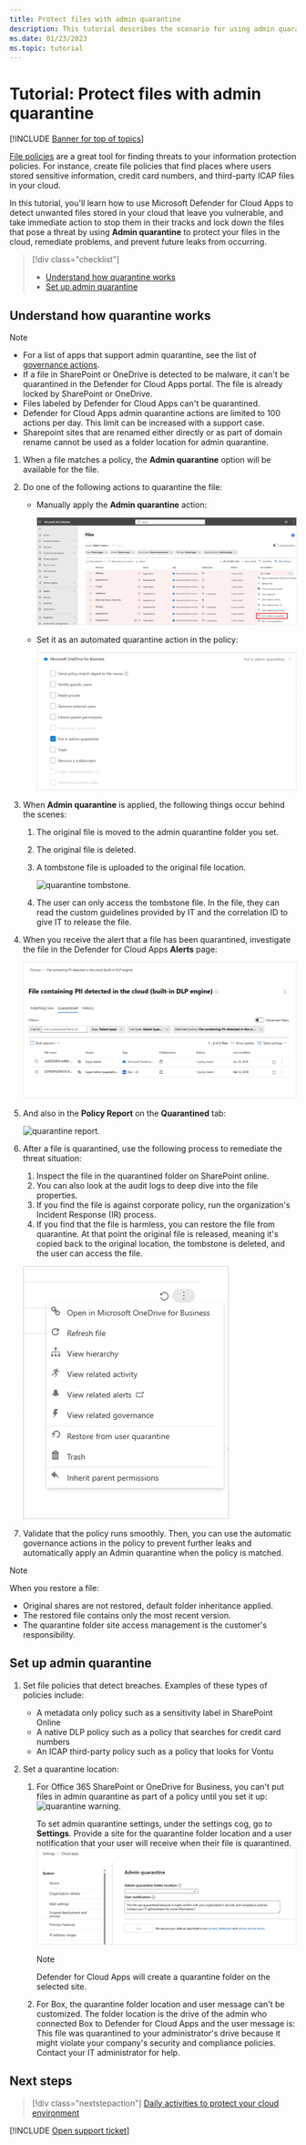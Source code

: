 ```yaml
---
title: Protect files with admin quarantine
description: This tutorial describes the scenario for using admin quarantine to control data breaches.
ms.date: 01/23/2023
ms.topic: tutorial
---
```

# Tutorial: Protect files with admin quarantine

[!INCLUDE [Banner for top of topics](includes/banner.md)]

[File policies](data-protection-policies.md) are a great tool for finding threats to your information protection policies. For instance, create file policies that find places where users stored sensitive information, credit card numbers, and third-party ICAP files in your cloud.

In this tutorial, you'll learn how to use Microsoft Defender for Cloud Apps to detect unwanted files stored in your cloud that leave you vulnerable, and take immediate action to stop them in their tracks and lock down the files that pose a threat by using **Admin quarantine** to protect your files in the cloud, remediate problems, and prevent future leaks from occurring.

> [!div class="checklist"]
>
> - [Understand how quarantine works](#understand-how-quarantine-works)
> - [Set up admin quarantine](#set-up-admin-quarantine)

## Understand how quarantine works

>[!NOTE]
>
> - For a list of apps that support admin quarantine, see the list of [governance actions](governance-actions.md).
> - If a file in SharePoint or OneDrive is detected to be malware, it can't be quarantined in the Defender for Cloud Apps portal. The file is already locked by SharePoint or OneDrive.
> - Files labeled by Defender for Cloud Apps can't be quarantined.
> - Defender for Cloud Apps admin quarantine actions are limited to 100 actions per day. This limit can be increased with a support case.
> - Sharepoint sites that are renamed either directly or as part of domain rename cannot be used as a folder location for admin quarantine.

1. When a file matches a policy, the **Admin quarantine** option will be available for the file.

1. Do one of the following actions to quarantine the file:

    - Manually apply the **Admin quarantine** action:

        ![quarantine action.](media/quarantine-action.png)

    - Set it as an automated quarantine action in the policy:

        ![quarantine automatically.](media/quarantine-automated.png)

1. When **Admin quarantine** is applied, the following things occur behind the scenes:

    1. The original file is moved to the admin quarantine folder you set.
    1. The original file is deleted.
    1. A tombstone file is uploaded to the original file location.

        ![quarantine tombstone.](media/quarantine-tombstone.png)

    1. The user can only access the tombstone file. In the file, they can read the custom guidelines provided by IT and the correlation ID to give IT to release the file.

1. When you receive the alert that a file has been quarantined, investigate the file in the Defender for Cloud Apps **Alerts** page:

    ![quarantine alerts.](media/quarantine-alerts.png)

1. And also in the **Policy Report** on the **Quarantined** tab:

    ![quarantine report.](media/quarantine-report.png)

1. After a file is quarantined, use the following process to remediate the threat situation:

    1. Inspect the file in the quarantined folder on SharePoint online.
    1. You can also look at the audit logs to deep dive into the file properties.
    1. If you find the file is against corporate policy, run the organization's Incident Response (IR) process.
    1. If you find that the file is harmless, you can restore the file from quarantine. At that point the original file is released, meaning it's copied back to the original location, the tombstone is deleted, and the user can access the file.

      ![quarantine restore.](media/quarantine-restore.png)

1. Validate that the policy runs smoothly. Then, you can use the automatic governance actions in the policy to prevent further leaks and automatically apply an Admin quarantine when the policy is matched.

> [!NOTE]
> When you restore a file:
>
> - Original shares are not restored, default folder inheritance applied.
> - The restored file contains only the most recent version.
> - The quarantine folder site access management is the customer's responsibility.

## Set up admin quarantine

1. Set file policies that detect breaches. Examples of these types of policies include:

    - A metadata only policy such as a sensitivity label in SharePoint Online
    - A native DLP policy such as a policy that searches for credit card numbers
    - An ICAP third-party policy such as a policy that looks for Vontu

1. Set a quarantine location:
    1. For Office 365 SharePoint or OneDrive for Business, you can't put files in admin quarantine as part of a policy until you set it up:
        ![quarantine warning.](media/quarantine-warning.png)

        To set admin quarantine settings, under the settings cog, go to **Settings**. Provide a site for the quarantine folder location and a user notification that your user will receive when their file is quarantined.
        ![quarantine settings.](media/quarantine-settings.png)

        > [!NOTE]
        > Defender for Cloud Apps will create a quarantine folder on the selected site.

    1. For Box, the quarantine folder location and user message can't be customized. The folder location is the drive of the admin who connected Box to Defender for Cloud Apps and the user message is: This file was quarantined to your administrator's drive because it might violate your company's security and compliance policies. Contact your IT administrator for help.

## Next steps

> [!div class="nextstepaction"]
> [Daily activities to protect your cloud environment](daily-activities-to-protect-your-cloud-environment.md)

[!INCLUDE [Open support ticket](includes/support.md)]
